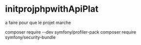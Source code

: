 # initprojphpwithApiPlat
a faire pour que le projet marche

composer require --dev symfony/profiler-pack
composer require symfony/security-bundle
